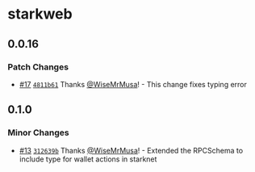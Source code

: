 # starkweb

## 0.0.16

### Patch Changes

- [#17](https://github.com/NethermindEth/starkweb/pull/17) [`4811b61`](https://github.com/NethermindEth/starkweb/commit/4811b6169dab14794f9bd7c12ecd0ea5a752a48f) Thanks [@WiseMrMusa](https://github.com/WiseMrMusa)! - This change fixes typing error

## 0.1.0

### Minor Changes

- [#13](https://github.com/NethermindEth/starkweb/pull/13) [`312639b`](https://github.com/NethermindEth/starkweb/commit/312639bc21d805c453d180e6873641e1fc6bdd02) Thanks [@WiseMrMusa](https://github.com/WiseMrMusa)! - Extended the RPCSchema to include type for wallet actions in starknet
